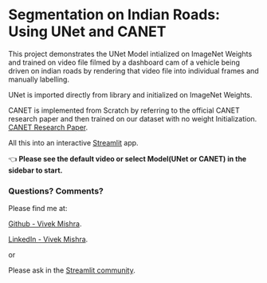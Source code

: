 ﻿
# Segmentation on Indian Roads: Using UNet and CANET

This project demonstrates the UNet Model intialized on ImageNet Weights and trained on video file filmed by a dashboard cam of a vehicle being driven on indian roads by rendering that video file into individual frames and manually labelling. 

UNet is imported directly from library and initialized on ImageNet Weights.

CANET is implemented from Scratch by referring to the official CANET research paper and then trained on our dataset with no weight Initialization.
[CANET Research Paper](https://arxiv.org/pdf/2002.12041.pdf).

All this into an interactive [Streamlit](https://streamlit.io) app.

👈 **Please see the default video or select Model(UNet or CANET) in the sidebar to start.**

### Questions? Comments?

Please find me at: 

[Github - Vivek Mishra](https://github.com/vk18mishra).

[LinkedIn - Vivek Mishra](www.linkedin.com/in/vivek-mishra-12081997).

or

Please ask in the [Streamlit community](https://discuss.streamlit.io).
